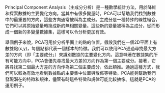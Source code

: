 Principal Component Analysis（主成分分析）是一種數學統計方法，用於降維和探索數據的主要變化方向。當其中有很多變量時，PCA可以幫助我們找到數據中的最重要的方向，這些方向通常被稱為主成分。主成分是一種特殊的線性組合，它們可以將原始變量轉換成新的無相關變量。這些新的變量被稱為主成分，從而形成一個新的多變量數據集，這樣可以令分析更加有效。

舉個例子來說，PCA可用於分析平面上的點的位置。假設我們在一個2D平面上有數據點(x,y)，每個點都代表一個樣本的特徵。我們可以使用PCA通過尋找最大方差的方向（即「主要成分」）來識別數據的主要變化方向。這意味著在數據集的所有可能方向中，PCA會優先尋找最大方差的方向作為第一個主要成分。接著，它將尋找第二個最大方差的方向作為第二個主要成分，依此類推。通過這種方式，我們可以較為有效地看到數據點的主要集中位置與散佈等特徵。PCA能夠幫助我們發現潛在的特徵和規律，儘管有時這些特徵和規律可能比較抽像。這就是PCA的運用例子。